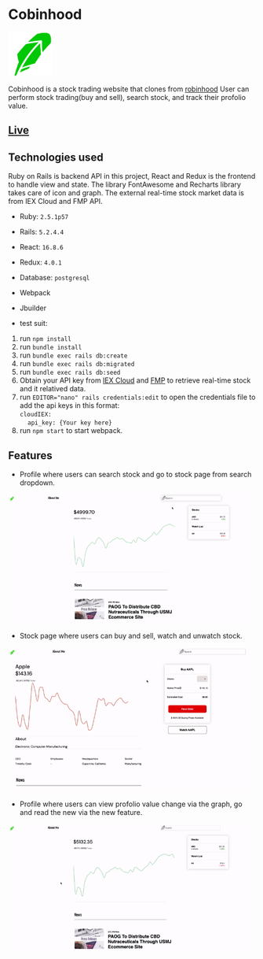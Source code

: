 # Cobinhood

<img src="app/assets/images/robinhood.png?raw=true" width="90"/>

Cobinhood is a stock trading website that clones from [robinhood](https://robinhood.com/us/en/) User can perform stock trading(buy and sell), search stock, and track their profolio value.

## [Live](https://cobinhood-rstation.herokuapp.com/#/) 

## Technologies used    

Ruby on Rails is backend API in this project, React and Redux is the frontend to 
handle view and state. The library FontAwesome and Recharts library takes care of icon
and graph. The external real-time stock market data is from IEX Cloud and FMP API.

* Ruby: `2.5.1p57`
* Rails: `5.2.4.4`
* React: `16.8.6`
* Redux: `4.0.1`
* Database: `postgresql`
* Webpack
* Jbuilder

* test suit:
1. run `npm install`
2. run `bundle install`
3. run `bundle exec rails db:create`
4. run `bundle exec rails db:migrated`
5. run `bundle exec rails db:seed`
4. Obtain your  API key from [IEX Cloud](https://iexcloud.io/) and [FMP](https://financialmodelingprep.com/) to retrieve real-time stock and it relatived data.
5. run `EDITOR="nano" rails credentials:edit` to open the credentials file 
to add the api keys in this format:<br/>
`cloudIEX:`<br/>
&nbsp;&nbsp;&nbsp;&nbsp;`api_key: {Your key here}`
6. run `npm start` to start webpack.

## Features 

* Profile where users can search stock and go to stock page from search dropdown.

<img src="app/assets/images/search.gif?raw=true" width=“700”>

* Stock page where users can buy and sell, watch and unwatch stock.

<img src="app/assets/images/buyandsell.gif?raw=true" width=“700”>

* Profile where users can view profolio value change via the graph, go and read the new via the new feature.

<img src="app/assets/images/graphandnew.gif?raw=true" width=“700”>